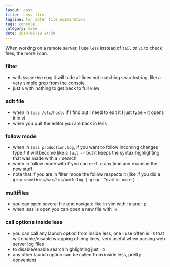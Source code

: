 ```yaml
---
layout: post
title:  Less first
tagline: for safer file examination
tags: console
category: mose
date: 2014-06-19 14:50
---
```

When working on a remote server, I use `less` instead of `tail` or `vi` to check files, the more I can.

### filter

- with `&searchstring` it will hide all lines not matching searchstring, like a very simple grep from the console
- just `&` with nothing to get back to full view

### edit file

- when in `less /etc/hosts` if I find out I need to edit it I just type `v` it opens it in vi
- when you quit the editor you are back in less

### follow mode

- when in `less production.log`, if you want to follow incoming changes type `F` it will become like a `tail -f` but it keeps the syntax highlighting that was made with a `/` search
- when in follow mode with `F` you can `ctrl-c` any time and examine the new stuff
- note that if you are in filter mode the follow respects it (like if you did a `grep something/var/log/auth.log | grep 'Invalid user'`)

### multifiles

- you can open several file and navigate like in vim with `:n` and `:p`
- when less is open you can open a new file with `:e`

### call options inside less

- you can call any launch option from inside less, one I use often is `-S` that will enable/disable wrapping of long lines, very useful when parsing web server log files
- to disable/enable search highlighting just `-G`
- any other launch option can be called from inside less, pretty convenient
